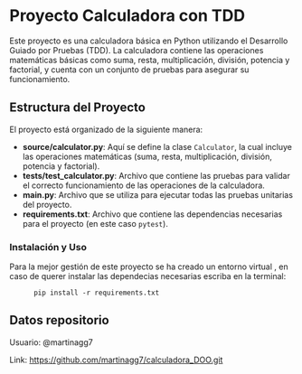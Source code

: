 
# Proyecto Calculadora con TDD

Este proyecto es una calculadora básica en Python utilizando el Desarrollo Guiado por Pruebas (TDD). La calculadora contiene las operaciones matemáticas básicas como suma, resta, multiplicación, división, potencia y factorial, y cuenta con un conjunto de pruebas  para asegurar su funcionamiento.

## Estructura del Proyecto

El proyecto está organizado de la siguiente manera:
- **source/calculator.py**: Aquí se define la clase `Calculator`, la cual incluye las operaciones matemáticas (suma, resta, multiplicación, división, potencia y factorial).
- **tests/test_calculator.py**: Archivo que contiene las pruebas  para validar el correcto funcionamiento de las operaciones de la calculadora.
- **main.py**: Archivo que se utiliza para ejecutar todas las pruebas unitarias del proyecto.
- **requirements.txt**: Archivo que contiene las dependencias necesarias para el proyecto (en este caso `pytest`).
### Instalación y Uso
  Para la mejor gestión de este proyecto se ha creado un entorno virtual , en caso de querer instalar las dependecias necesarias escriba en la terminal:
  
          pip install -r requirements.txt
## Datos repositorio
  Usuario: @martinagg7
  
  Link: https://github.com/martinagg7/calculadora_DOO.git
          
